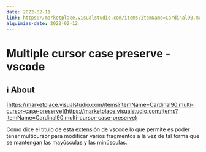 ```yaml
---
date: 2022-02-11
link: https://marketplace.visualstudio.com/items?itemName=Cardinal90.multi-cursor-case-preserve
alquimias-date: 2022-02-12
---
```


# Multiple cursor case preserve - vscode

## ℹ️ About

[https://marketplace.visualstudio.com/items?itemName=Cardinal90.multi-cursor-case-preserve](https://marketplace.visualstudio.com/items?itemName=Cardinal90.multi-cursor-case-preserve)

Como dice el título de esta extensión de vscode lo que permite es poder tener multicursor para modificar varios fragmentos a la vez de tal forma que se mantengan las mayúsculas y las minúsculas.

